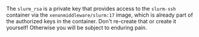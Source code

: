 The `slurm_rsa` is a private key that provides access to the `slurm-ssh` container via the `xenonmiddleware/slurm:17`
image, which is already part of the authorized keys in the container. Don't re-create that or create it yourself!
Otherwise you will be subject to enduring pain.
